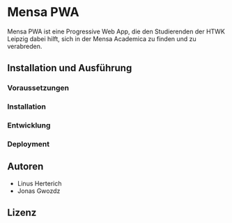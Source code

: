 # Mensa PWA

Mensa PWA ist eine Progressive Web App, die den Studierenden der HTWK Leipzig dabei hilft, sich in der Mensa Academica zu finden und zu verabreden.

## Installation und Ausführung

### Voraussetzungen


### Installation


### Entwicklung


### Deployment



## Autoren

* Linus Herterich
* Jonas Gwozdz


## Lizenz
